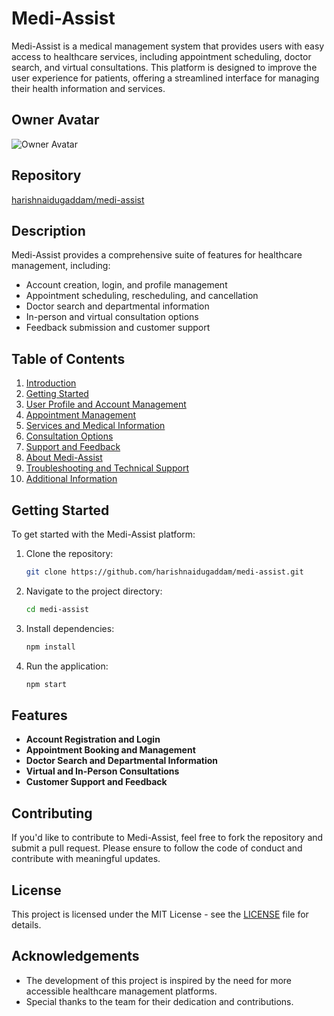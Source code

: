 # Medi-Assist

Medi-Assist is a medical management system that provides users with easy access to healthcare services, including appointment scheduling, doctor search, and virtual consultations. This platform is designed to improve the user experience for patients, offering a streamlined interface for managing their health information and services.

## Owner Avatar
![Owner Avatar](https://avatars.githubusercontent.com/harishnaidugaddam)

## Repository
[harishnaidugaddam/medi-assist](https://github.com/harishnaidugaddam/medi-assist)

## Description
Medi-Assist provides a comprehensive suite of features for healthcare management, including:

- Account creation, login, and profile management
- Appointment scheduling, rescheduling, and cancellation
- Doctor search and departmental information
- In-person and virtual consultation options
- Feedback submission and customer support

## Table of Contents
1. [Introduction](#1-introduction)
2. [Getting Started](#2-getting-started)
3. [User Profile and Account Management](#3-user-profile-and-account-management)
4. [Appointment Management](#4-appointment-management)
5. [Services and Medical Information](#5-services-and-medical-information)
6. [Consultation Options](#6-consultation-options)
7. [Support and Feedback](#7-support-and-feedback)
8. [About Medi-Assist](#8-about-medi-assist)
9. [Troubleshooting and Technical Support](#9-troubleshooting-and-technical-support)
10. [Additional Information](#10-additional-information)

## Getting Started

To get started with the Medi-Assist platform:

1. Clone the repository:
    ```bash
    git clone https://github.com/harishnaidugaddam/medi-assist.git
    ```

2. Navigate to the project directory:
    ```bash
    cd medi-assist
    ```

3. Install dependencies:
    ```bash
    npm install
    ```

4. Run the application:
    ```bash
    npm start
    ```

## Features

- **Account Registration and Login**
- **Appointment Booking and Management**
- **Doctor Search and Departmental Information**
- **Virtual and In-Person Consultations**
- **Customer Support and Feedback**

## Contributing

If you'd like to contribute to Medi-Assist, feel free to fork the repository and submit a pull request. Please ensure to follow the code of conduct and contribute with meaningful updates.

## License

This project is licensed under the MIT License - see the [LICENSE](LICENSE) file for details.

## Acknowledgements

- The development of this project is inspired by the need for more accessible healthcare management platforms.
- Special thanks to the team for their dedication and contributions.

